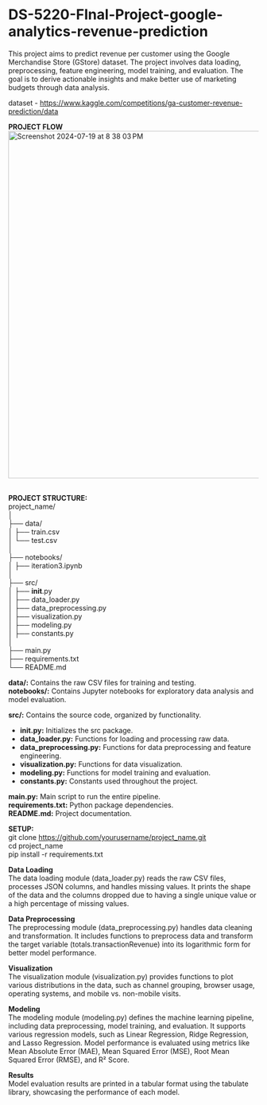 # DS-5220-FInal-Project-google-analytics-revenue-prediction

This project aims to predict revenue per customer using the Google Merchandise Store (GStore) dataset. The project involves data loading, preprocessing, feature engineering, model training, and evaluation. The goal is to derive actionable insights and make better use of marketing budgets through data analysis.

dataset - https://www.kaggle.com/competitions/ga-customer-revenue-prediction/data

<b>PROJECT FLOW</b>
<img width="698" alt="Screenshot 2024-07-19 at 8 38 03 PM" src="https://github.com/user-attachments/assets/e19b49ae-411b-4396-b414-68461aaab84b">
</br>
</br>



<b>PROJECT STRUCTURE:</b><br/> 
project_name/ <br/> 
│<br/> 
├── data/<br/> 
│   ├── train.csv<br/> 
│   └── test.csv<br/> 
│<br/> 
├── notebooks/<br/> 
│   ├──  iteration3.ipynb<br/> 
│<br/> 
├── src/<br/> 
│   ├── __init__.py<br/> 
│   ├── data_loader.py<br/> 
│   ├── data_preprocessing.py<br/> 
│   ├── visualization.py<br/> 
│   ├── modeling.py<br/> 
│   ├── constants.py<br/> 
│<br/> 
├── main.py<br/> 
├── requirements.txt<br/> 
└── README.md<br/> 

<b>data/:</b> Contains the raw CSV files for training and testing.<br/> 
<b>notebooks/:</b> Contains Jupyter notebooks for exploratory data analysis and model evaluation.

<b>src/:</b> Contains the source code, organized by functionality.<br/> 
- <b>__init__.py:</b> Initializes the src package.
- <b>data_loader.py:</b> Functions for loading and processing raw data.
- <b>data_preprocessing.py:</b> Functions for data preprocessing and feature engineering.
- <b>visualization.py:</b> Functions for data visualization.
- <b>modeling.py:</b> Functions for model training and evaluation.
- <b>constants.py:</b> Constants used throughout the project.

<b>main.py:</b> Main script to run the entire pipeline.<br/> 
<b>requirements.txt:</b> Python package dependencies.<br/> 
<b>README.md:</b> Project documentation.<br/> 


<b>SETUP:</b><br/>
git clone https://github.com/yourusername/project_name.git<br/>
cd project_name<br/>
pip install -r requirements.txt<br/>


<b>Data Loading</b><br/>
The data loading module (data_loader.py) reads the raw CSV files, processes JSON columns, and handles missing values. It prints the shape of the data and the columns dropped due to having a single unique value or a high percentage of missing values.

<b>Data Preprocessing</b><br/>
The preprocessing module (data_preprocessing.py) handles data cleaning and transformation. It includes functions to preprocess data and transform the target variable (totals.transactionRevenue) into its logarithmic form for better model performance.

<b>Visualization</b><br/>
The visualization module (visualization.py) provides functions to plot various distributions in the data, such as channel grouping, browser usage, operating systems, and mobile vs. non-mobile visits.

<b>Modeling</b><br/>
The modeling module (modeling.py) defines the machine learning pipeline, including data preprocessing, model training, and evaluation. It supports various regression models, such as Linear Regression, Ridge Regression, and Lasso Regression. Model performance is evaluated using metrics like Mean Absolute Error (MAE), Mean Squared Error (MSE), Root Mean Squared Error (RMSE), and R² Score.

<b>Results</b><br/>
Model evaluation results are printed in a tabular format using the tabulate library, showcasing the performance of each model.


